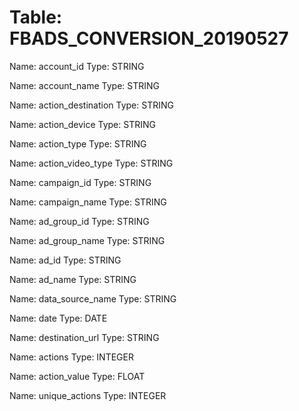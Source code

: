 Table: FBADS_CONVERSION_20190527
================================

Name: account_id
Type: STRING

Name: account_name
Type: STRING

Name: action_destination
Type: STRING

Name: action_device
Type: STRING

Name: action_type
Type: STRING

Name: action_video_type
Type: STRING

Name: campaign_id
Type: STRING

Name: campaign_name
Type: STRING

Name: ad_group_id
Type: STRING

Name: ad_group_name
Type: STRING

Name: ad_id
Type: STRING

Name: ad_name
Type: STRING

Name: data_source_name
Type: STRING

Name: date
Type: DATE

Name: destination_url
Type: STRING

Name: actions
Type: INTEGER

Name: action_value
Type: FLOAT

Name: unique_actions
Type: INTEGER

